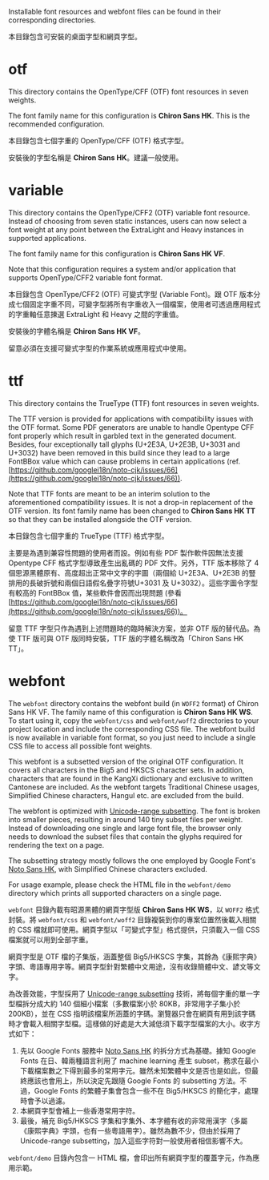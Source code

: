 Installable font resources and webfont files can be found in their corresponding directories.

本目錄包含可安裝的桌面字型和網頁字型。

otf
===

This directory contains the OpenType/CFF (OTF) font resources in seven weights.

The font family name for this configuration is **Chiron Sans HK**. This is the recommended configuration.

本目錄包含七個字重的 OpenType/CFF (OTF) 格式字型。

安裝後的字型名稱是 **Chiron Sans HK**。建議一般使用。

variable
========

This directory contains the OpenType/CFF2 (OTF) variable font resource. Instead of choosing from seven static instances, users can now select a font weight at any point between the ExtraLight and Heavy instances in supported applications.

The font family name for this configuration is **Chiron Sans HK VF**. 

Note that this configuration requires a system and/or application that supports OpenType/CFF2 variable font format.

本目錄包含 OpenType/CFF2 (OTF) 可變式字型 (Variable Font)。跟 OTF 版本分成七個固定字重不同，可變字型將所有字重收入一個檔案，使用者可透過應用程式的字重軸任意揀選 ExtraLight 和 Heavy 之間的字重值。

安裝後的字體名稱是 **Chiron Sans HK VF**。

留意必須在支援可變式字型的作業系統或應用程式中使用。

ttf
===

This directory contains the TrueType (TTF) font resources in seven weights.

The TTF version is provided for applications with compatibility issues with the OTF format. Some PDF generators are unable to handle Opentype CFF font properly which result in garbled text in the generated document. Besides, four exceptionally tall glyphs (U+2E3A, U+2E3B, U+3031 and U+3032) have been removed in this build since they lead to a large FontBBox value which can cause problems in certain applications (ref. [https://github.com/googlei18n/noto-cjk/issues/66](https://github.com/googlei18n/noto-cjk/issues/66)).

Note that TTF fonts are meant to be an interim solution to the aforementioned compatibility issues. It is not a drop-in replacement of the OTF version. Its font family name has been changed to **Chiron Sans HK TT** so that they can be installed alongside the OTF version.

本目錄包含七個字重的 TrueType (TTF) 格式字型。

主要是為遇到兼容性問題的使用者而設。例如有些 PDF 製作軟件因無法支援 Opentype CFF 格式字型導致產生出亂碼的 PDF 文件。另外，TTF 版本移除了 4 個思源黑體原有、高度超出正常中文字的字圖（兩個給 U+2E3A、U+2E3B 的豎排用的長破折號和兩個日語假名疊字符號U+3031 及 U+3032）。這些字圖令字型有較高的 FontBBox 值，某些軟件會因而出現問題 (參看 [https://github.com/googlei18n/noto-cjk/issues/66](https://github.com/googlei18n/noto-cjk/issues/66))。

留意 TTF 字型只作為遇到上述問題時的臨時解決方案，並非 OTF 版的替代品。為使 TTF 版可與 OTF 版同時安裝，TTF 版的字體名稱改為「Chiron Sans HK TT」。

webfont
=======

The `webfont` directory contains the webfont build (in `WOFF2` format) of Chiron Sans HK VF. The family name of this configuration is **Chiron Sans HK WS**. To start using it, copy the `webfont/css` and `webfont/woff2` directories to your project location and include the corresponding CSS file. The webfont build is now available in variable font format, so you just need to include a single CSS file to access all possible font weights.

This webfont is a subsetted version of the original OTF configuration. It covers all characters in the Big5 and HKSCS character sets. In addition, characters that are found in the KangXi dictionary and exclusive to written Cantonese are included. As the webfont targets Traditional Chinese usages, Simplified Chinese characters, Hangul etc. are excluded from the build.

The webfont is optimized with [Unicode-range subsetting](https://web.dev/reduce-webfont-size/#unicode-range-subsetting). The font is broken into smaller pieces, resulting in around 140 tiny subset files per weight. Instead of downloading one single and large font file, the browser only needs to download the subset files that contain the glyphs required for rendering the text on a page.

The subsetting strategy mostly follows the one employed by Google Font's [Noto Sans HK](https://fonts.google.com/specimen/Noto+Sans+HK), with Simplified Chinese characters excluded.

For usage example, please check the HTML file in the `webfont/demo` directory which prints all supported characters on a single page.

`webfont` 目錄內載有昭源黑體的網頁字型版 **Chiron Sans HK WS**，以 `WOFF2` 格式封裝。將 `webfont/css` 和 `webfont/woff2` 目錄複裝到你的專案位置然後載入相關的 CSS 檔就即可使用。網頁字型以「可變式字型」格式提供，只須載入一個 CSS 檔案就可以用到全部字重。

網頁字型是 OTF 檔的子集版，涵蓋整個 Big5/HKSCS 字集，其餘為《康熙字典》字頭、粵語專用字等。網頁字型針對繁體中文用途，沒有收錄簡體中文、諺文等文字。

為改善效能，字型採用了 [Unicode-range subsetting](https://web.dev/reduce-webfont-size/#unicode-range-subsetting) 技術，將每個字重的單一字型檔拆分成大約 140 個細小檔案（多數檔案小於 80KB，非常用字子集小於 200KB），並在 CSS 指明該檔案所涵蓋的字碼。瀏覽器只會在網頁有用到該字碼時才會載入相關字型檔。這樣做的好處是大大減低須下載字型檔案的大小。收字方式如下：

1. 先以 Google Fonts 服務中 [Noto Sans HK](https://fonts.google.com/specimen/Noto+Sans+HK) 的拆分方式為基礎。據知 Google Fonts 在日、韓兩種語言利用了 machine learning 產生 subset，務求在最小下載檔案數之下得到最多的常用字元。雖然未知繁體中文是否也是如此，但最終應該也會用上，所以決定先跟隨 Google Fonts 的 subsetting 方法。不過，Google Fonts 的繁體子集會包含一些不在 Big5/HKSCS 的簡化字，處理時會予以過濾。
2. 本網頁字型會補上一些香港常用字符。
3. 最後，補充 Big5/HKSCS 字集和字集外、本字體有收的非常用漢字（多屬《康熙字典》字頭，也有一些粵語用字）。雖然為數不少，但由於採用了 Unicode-range subsetting，加入這些字符對一般使用者相信影響不大。

`webfont/demo` 目錄內包含一 HTML 檔，會印出所有網頁字型的覆蓋字元，作為應用示範。
